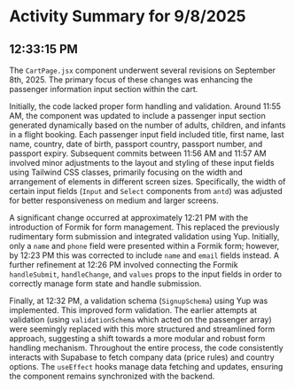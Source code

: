 # Activity Summary for 9/8/2025

## 12:33:15 PM
The `CartPage.jsx` component underwent several revisions on September 8th, 2025.  The primary focus of these changes was enhancing the passenger information input section within the cart.

Initially, the code lacked proper form handling and validation.  Around 11:55 AM, the component was updated to include a passenger input section generated dynamically based on the number of adults, children, and infants in a flight booking.  Each passenger input field included title, first name, last name, country, date of birth, passport country, passport number, and passport expiry.  Subsequent commits between 11:56 AM and 11:57 AM involved minor adjustments to the layout and styling of these input fields using Tailwind CSS classes, primarily focusing on the width and arrangement of elements in different screen sizes.  Specifically, the width of certain input fields (`Input` and `Select` components from `antd`) was adjusted for better responsiveness on medium and larger screens.

A significant change occurred at approximately 12:21 PM with the introduction of Formik for form management.  This replaced the previously rudimentary form submission and integrated validation using Yup.  Initially, only a `name` and `phone` field were presented within a Formik form; however, by 12:23 PM this was corrected to include `name` and `email` fields instead.  A further refinement at 12:26 PM involved connecting the Formik `handleSubmit`, `handleChange`, and `values` props to the input fields in order to correctly manage form state and handle submission.

Finally, at 12:32 PM,  a validation schema (`SignupSchema`) using Yup was implemented.  This improved form validation. The earlier attempts at validation (using `validationSchema` which acted on the passenger array) were seemingly replaced with this more structured and streamlined form approach, suggesting a shift towards a more modular and robust form handling mechanism.  Throughout the entire process, the code consistently interacts with Supabase to fetch company data (price rules) and country options.  The `useEffect` hooks manage data fetching and updates, ensuring the component remains synchronized with the backend.
